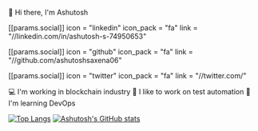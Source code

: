 👋 Hi there, I'm Ashutosh

 [[params.social]]
    icon = "linkedin"
    icon_pack = "fa"
    link = "//linkedin.com/in/ashutosh-s-74950653"

 [[params.social]]
    icon = "github"
    icon_pack = "fa"
    link = "//github.com/ashutoshsaxena06"

 [[params.social]]
    icon = "twitter"
    icon_pack = "fa"
    link = "//twitter.com/"

:computer: I'm working in blockchain industry
:purple_heart: I like to work on test automation
:seedling: I'm learning DevOps

[![Top Langs](https://github-readme-stats.vercel.app/api/top-langs/?username=ashutoshsaxena06)](https://github.com/anuraghazra/github-readme-stats) [![Ashutosh's GitHub stats](https://github-readme-stats.vercel.app/api?username=ashutoshsaxena06)](https://github.com/anuraghazra/github-readme-stats)
